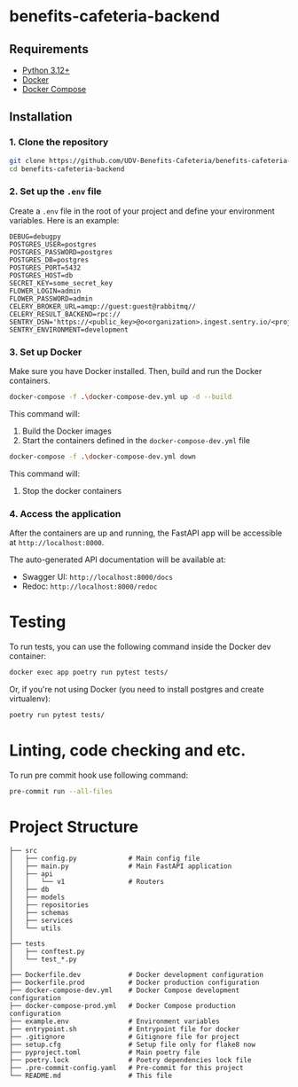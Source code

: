 # benefits-cafeteria-backend

## Requirements

- [Python 3.12+](https://www.python.org/downloads/)
- [Docker](https://www.docker.com/get-started)
- [Docker Compose](https://docs.docker.com/compose/install/)

## Installation

### 1. Clone the repository

```bash
git clone https://github.com/UDV-Benefits-Cafeteria/benefits-cafeteria-backend.git
cd benefits-cafeteria-backend
```
### 2. Set up the ``.env`` file

Create a ``.env`` file in the root of your project and define your environment variables. Here is an example:

```dotenv
DEBUG=debugpy
POSTGRES_USER=postgres
POSTGRES_PASSWORD=postgres
POSTGRES_DB=postgres
POSTGRES_PORT=5432
POSTGRES_HOST=db
SECRET_KEY=some_secret_key
FLOWER_LOGIN=admin
FLOWER_PASSWORD=admin
CELERY_BROKER_URL=amqp://guest:guest@rabbitmq//
CELERY_RESULT_BACKEND=rpc://
SENTRY_DSN='https://<public_key>@o<organization>.ingest.sentry.io/<project_id>'
SENTRY_ENVIRONMENT=development
```

### 3. Set up Docker
Make sure you have Docker installed. Then, build and run the Docker containers.

```bash
docker-compose -f .\docker-compose-dev.yml up -d --build
```
This command will:
1. Build the Docker images
2. Start the containers defined in the ``docker-compose-dev.yml`` file

```bash
docker-compose -f .\docker-compose-dev.yml down
```
This command will:
1. Stop the docker containers

### 4. Access the application
After the containers are up and running, the FastAPI app will be accessible at ``http://localhost:8000``.

The auto-generated API documentation will be available at:

- Swagger UI: ``http://localhost:8000/docs``
- Redoc: ``http://localhost:8000/redoc``

# Testing

To run tests, you can use the following command inside the Docker dev container:
```bash
docker exec app poetry run pytest tests/
```
Or, if you're not using Docker (you need to install postgres and create virtualenv): 
```bash
poetry run pytest tests/
```

# Linting, code checking and etc.
To run pre commit hook use following command:

```bash
pre-commit run --all-files
```

# Project Structure

```
├── src
│   ├── config.py             # Main config file
│   ├── main.py               # Main FastAPI application
│   ├── api
│   │   └── v1                # Routers
│   ├── db                    
│   ├── models               
│   ├── repositories
│   ├── schemas
│   ├── services
│   └── utils
│
├── tests
│   ├── conftest.py
│   └── test_*.py    
│               
├── Dockerfile.dev            # Docker development configuration
├── Dockerfile.prod           # Docker production configuration
├── docker-compose-dev.yml    # Docker Compose development configuration
├── docker-compose-prod.yml   # Docker Compose production configuration
├── example.env               # Environment variables
├── entrypoint.sh             # Entrypoint file for docker
├── .gitignore                # Gitignore file for project
├── setup.cfg                 # Setup file only for flake8 now
├── pyproject.toml            # Main poetry file
├── poetry.lock               # Poetry dependencies lock file
├── .pre-commit-config.yaml   # Pre-commit for this project
└── README.md                 # This file
```
